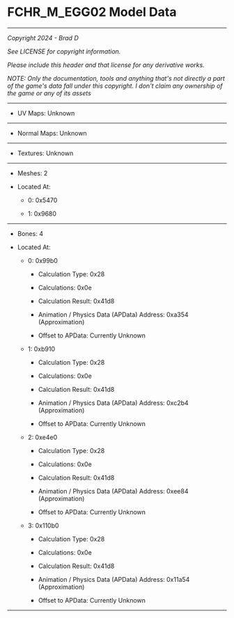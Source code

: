 # FCHR_M_EGG02 Model Data

---

*Copyright 2024 - Brad D*

*See LICENSE for copyright information.*

*Please include this header and that license for any derivative works.*

*NOTE: Only the documentation, tools and anything that's not directly a part of the game's data fall under this copyright. I don't claim any ownership of the game or any of its assets*

---


* UV Maps: Unknown

---

* Normal Maps: Unknown

---

* Textures: Unknown

---

* Meshes: 2

* Located At:

  * 0: 0x5470

  * 1: 0x9680

---

* Bones: 4

* Located At:

  * 0: 0x99b0

    * Calculation Type: 0x28

    * Calculations: 0x0e

    * Calculation Result: 0x41d8

    * Animation / Physics Data (APData) Address: 0xa354 (Approximation)

    * Offset to APData: Currently Unknown

  * 1: 0xb910

    * Calculation Type: 0x28

    * Calculations: 0x0e

    * Calculation Result: 0x41d8

    * Animation / Physics Data (APData) Address: 0xc2b4 (Approximation)

    * Offset to APData: Currently Unknown

  * 2: 0xe4e0

    * Calculation Type: 0x28

    * Calculations: 0x0e

    * Calculation Result: 0x41d8

    * Animation / Physics Data (APData) Address: 0xee84 (Approximation)

    * Offset to APData: Currently Unknown

  * 3: 0x110b0

    * Calculation Type: 0x28

    * Calculations: 0x0e

    * Calculation Result: 0x41d8

    * Animation / Physics Data (APData) Address: 0x11a54 (Approximation)

    * Offset to APData: Currently Unknown

---

